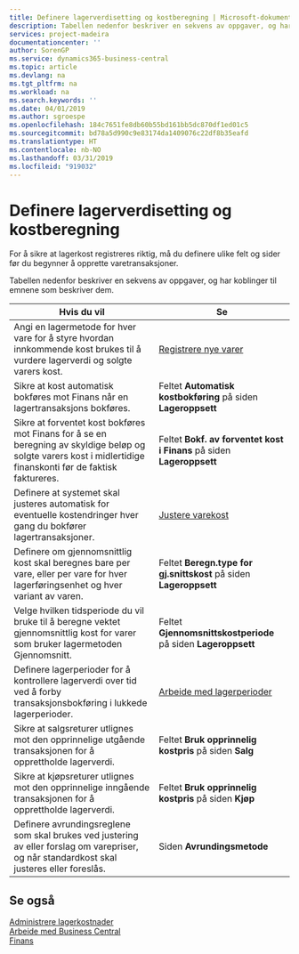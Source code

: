 ```yaml
---
title: Definere lagerverdisetting og kostberegning | Microsoft-dokumentasjon
description: Tabellen nedenfor beskriver en sekvens av oppgaver, og har koblinger til emnene som beskriver dem.
services: project-madeira
documentationcenter: ''
author: SorenGP
ms.service: dynamics365-business-central
ms.topic: article
ms.devlang: na
ms.tgt_pltfrm: na
ms.workload: na
ms.search.keywords: ''
ms.date: 04/01/2019
ms.author: sgroespe
ms.openlocfilehash: 184c7651fe8db60b55bd161bb5dc870df1ed01c5
ms.sourcegitcommit: bd78a5d990c9e83174da1409076c22df8b35eafd
ms.translationtype: HT
ms.contentlocale: nb-NO
ms.lasthandoff: 03/31/2019
ms.locfileid: "919032"
---
```

# <a name="setting-up-inventory-valuation-and-costing"></a>Definere lagerverdisetting og kostberegning
For å sikre at lagerkost registreres riktig, må du definere ulike felt og sider før du begynner å opprette varetransaksjoner.

Tabellen nedenfor beskriver en sekvens av oppgaver, og har koblinger til emnene som beskriver dem.

|**Hvis du vil**|**Se**|  
|------------|-------------|  
|Angi en lagermetode for hver vare for å styre hvordan innkommende kost brukes til å vurdere lagerverdi og solgte varers kost.|[Registrere nye varer](inventory-how-register-new-items.md)|  
|Sikre at kost automatisk bokføres mot Finans når en lagertransaksjons bokføres.|Feltet **Automatisk kostbokføring** på siden **Lageroppsett**|  
|Sikre at forventet kost bokføres mot Finans for å se en beregning av skyldige beløp og solgte varers kost i midlertidige finanskonti før de faktisk faktureres.|Feltet **Bokf. av forventet kost i Finans** på siden **Lageroppsett**|  
|Definere at systemet skal justeres automatisk for eventuelle kostendringer hver gang du bokfører lagertransaksjoner.|[Justere varekost](inventory-how-adjust-item-costs.md)|  
|Definere om gjennomsnittlig kost skal beregnes bare per vare, eller per vare for hver lagerføringsenhet og hver variant av varen.|Feltet **Beregn.type for gj.snittskost** på siden **Lageroppsett**|  
|Velge hvilken tidsperiode du vil bruke til å beregne vektet gjennomsnittlig kost for varer som bruker lagermetoden Gjennomsnitt.|Feltet **Gjennomsnittskostperiode** på siden **Lageroppsett**|  
|Definere lagerperioder for å kontrollere lagerverdi over tid ved å forby transaksjonsbokføring i lukkede lagerperioder.|[Arbeide med lagerperioder](finance-how-to-work-with-inventory-periods.md)|  
|Sikre at salgsreturer utlignes mot den opprinnelige utgående transaksjonen for å opprettholde lagerverdi.|Feltet **Bruk opprinnelig kostpris** på siden **Salg**|  
|Sikre at kjøpsreturer utlignes mot den opprinnelige inngående transaksjonen for å opprettholde lagerverdi.|Feltet **Bruk opprinnelig kostpris** på siden **Kjøp**|
|Definere avrundingsreglene som skal brukes ved justering av eller forslag om varepriser, og når standardkost skal justeres eller foreslås.|Siden **Avrundingsmetode**|  

## <a name="see-also"></a>Se også  
[Administrere lagerkostnader](finance-manage-inventory-costs.md)  
[Arbeide med Business Central](ui-work-product.md)  
[Finans](finance.md)  
